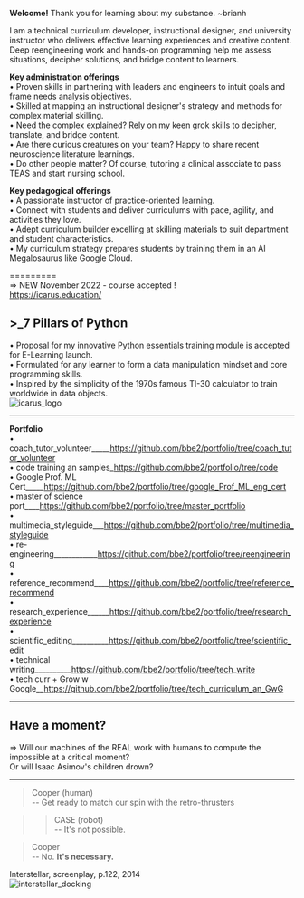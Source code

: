 **Welcome!** Thank you for learning about my substance. ~brianh

I am a technical curriculum developer, instructional designer, and university instructor who delivers effective
learning experiences and creative content. Deep reengineering work and hands-on programming help me assess
situations, decipher solutions, and bridge content to learners.  

**Key administration offerings**  
• Proven skills in partnering with leaders and engineers to intuit goals and frame needs analysis objectives.  
• Skilled at mapping an instructional designer's strategy and methods for complex material skilling.  
• Need the complex explained? Rely on my keen grok skills to decipher, translate, and bridge content.  
• Are there curious creatures on your team? Happy to share recent neuroscience literature learnings.   
• Do other people matter? Of course, tutoring a clinical associate to pass TEAS and start nursing school.  

**Key pedagogical offerings**  
• A passionate instructor of practice-oriented learning.  
• Connect with students and deliver curriculums with pace, agility, and activities they love.   
• Adept curriculum builder excelling at skilling materials to suit department and student characteristics.  
• My curriculum strategy prepares students by training them in an AI Megalosaurus like Google Cloud.

=========  
=> NEW November 2022 - course accepted !  
https://icarus.education/  
## >_7 Pillars of Python   

• Proposal for my innovative Python essentials training module is accepted for E-Learning launch.  
• Formulated for any learner to form a data manipulation mindset and core programming skills.  
• Inspired by the simplicity of the 1970s famous TI-30 calculator to train worldwide in data objects.  
![icarus_logo](https://user-images.githubusercontent.com/59778456/205196459-ec0a160b-b25a-42b4-b862-5ade0714e05a.JPG)  

---------

**Portfolio**  
• coach_tutor_volunteer_____https://github.com/bbe2/portfolio/tree/coach_tutor_volunteer  
• code training an samples_https://github.com/bbe2/portfolio/tree/code  
• Google Prof. ML Cert_____https://github.com/bbe2/portfolio/tree/google_Prof_ML_eng_cert  
• master of science port____https://github.com/bbe2/portfolio/tree/master_portfolio  
• multimedia_styleguide___https://github.com/bbe2/portfolio/tree/multimedia_styleguide  
• re-engineering____________https://github.com/bbe2/portfolio/tree/reengineering  
• reference_recommend____https://github.com/bbe2/portfolio/tree/reference_recommend  
• research_experience______https://github.com/bbe2/portfolio/tree/research_experience  
• scientific_editing__________https://github.com/bbe2/portfolio/tree/scientific_edit  
• technical writing__________https://github.com/bbe2/portfolio/tree/tech_write  
• tech curr + Grow w Google__https://github.com/bbe2/portfolio/tree/tech_curriculum_an_GwG  

--------------
## Have a moment?  
=> Will our machines of the REAL work with humans to compute the impossible at a critical moment?  
Or will Isaac Asimov's children drown?  

---------

> Cooper (human)  
> -- Get ready to match our spin with the retro-thrusters  


>> CASE (robot)  
>> -- It's not possible.  


> Cooper  
> -- No. **It's necessary.**  


Interstellar, screenplay, p.122, 2014  
![interstellar_docking](https://user-images.githubusercontent.com/59778456/200317941-8f81370f-bc52-465b-884f-547688374899.JPG)

